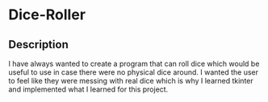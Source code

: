 # Dice-Roller

## Description 

I have always wanted to create a program that can roll dice which would be useful to use in case there were no physical dice around. I wanted the user to feel like 
they were messing with real dice which is why I learned tkinter and implemented what I learned for this project. 
